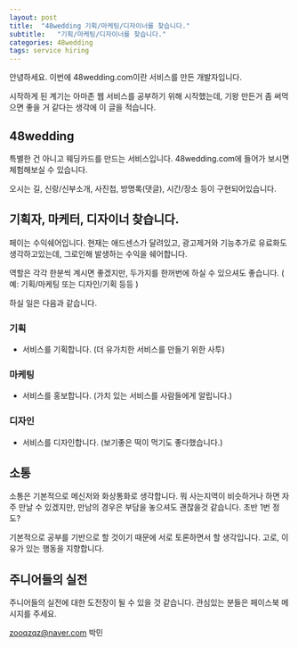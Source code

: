 ```yaml
---
layout: post
title:  "48wedding 기획/마케팅/디자이너를 찾습니다."
subtitle:   "기획/마케팅/디자이너를 찾습니다."
categories: 48wedding
tags: service hiring
---
```


안녕하세요. 이번에 48wedding.com이란 서비스를 만든 개발자입니다.

시작하게 된 계기는 아마존 웹 서비스를 공부하기 위해 시작했는데, 기왕 만든거 좀 써먹으면 좋을 거 같다는 생각에 이 글을 적습니다.

## 48wedding

특별한 건 아니고 웨딩카드를 만드는 서비스입니다. 48wedding.com에 들어가 보시면 체험해보실 수 있습니다.

오시는 길, 신랑/신부소개, 사진첩, 방명록(댓글), 시간/장소 등이 구현되어있습니다.

## 기획자, 마케터, 디자이너 찾습니다.

페이는 수익쉐어입니다. 현재는 애드센스가 달려있고, 광고제거와 기능추가로 유료화도 생각하고있는데, 그로인해 발생하는 수익을 쉐어합니다.

역할은 각각 한분씩 계시면 좋겠지만, 두가지를 한꺼번에 하실 수 있으셔도 좋습니다. ( 예: 기획/마케팅 또는 디자인/기획 등등 )

하실 일은 다음과 같습니다.

### 기획

- 서비스를 기획합니다. (더 유가치한 서비스를 만들기 위한 사투)

### 마케팅

- 서비스를 홍보합니다. (가치 있는 서비스를 사람들에게 알립니다.)

### 디자인

- 서비스를 디자인합니다. (보기좋은 떡이 먹기도 좋다했습니다.)

## 소통

소통은 기본적으로 메신저와 화상통화로 생각합니다. 뭐 사는지역이 비슷하거나 하면 자주 만날 수 있겠지만, 만남의 경우은 부담을 놓으셔도 괜찮을것 같습니다. 초반 1번 정도?

기본적으로 공부를 기반으로 할 것이기 때문에 서로 토론하면서 할 생각입니다. 고로, 이유가 있는 행동을 지향합니다.

## 주니어들의 실전

주니어들의 실전에 대한 도전장이 될 수 있을 것 같습니다. 관심있는 분들은 페이스북 메시지를 주세요.

zooqzqz@naver.com 박민

